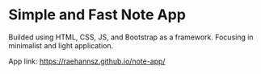 # Simple and Fast Note App

Builded using HTML, CSS, JS, and Bootstrap as a framework. Focusing in minimalist and light application.

App link:
https://raehannsz.github.io/note-app/

